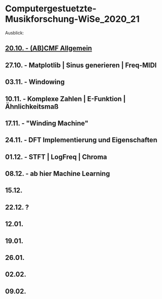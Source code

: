 # Computergestuetzte-Musikforschung-WiSe_2020_21

Ausblick:

## [20.10. - (AB)CMF Allgemein](CMF/00_cmf_allgemein/)

## 27.10. - Matplotlib | Sinus generieren | Freq-MIDI

## 03.11. - Windowing

## 10.11. - Komplexe Zahlen | E-Funktion | Ähnlichkeitsmaß

## 17.11. - "Winding Machine"

## 24.11. - DFT Implementierung und Eigenschaften

## 01.12. - STFT | LogFreq | Chroma

## 08.12. - ab hier Machine Learning

## 15.12.

## 22.12. ?

## 12.01.

## 19.01.

## 26.01.

## 02.02.

## 09.02.